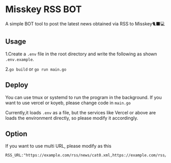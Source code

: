 # Misskey RSS BOT
A simple BOT tool to post the latest news obtained via RSS to Misskey🐈‍⬛💻

## Usage

1.Create a `.env` file in the root directory and write the following as shown `.env.example`.

2.`go build` or `go run main.go`


## Deploy

You can use tmux or systemd to run the program in the background.
If you want to use vercel or koyeb, please change code in `main.go`

Currently,it loads `.env` as a file, but the services like Vercel or above are loads the environment directly, so please modify it accordingly.


## Option

If you want to use multi URL, please modify as this 

```dotenv
RSS_URL:"https://example.com/rss/news/cat0.xml,https://example.com/rss/news/cat1.xml,https://example.com/rss/news/cat2.xml"
```